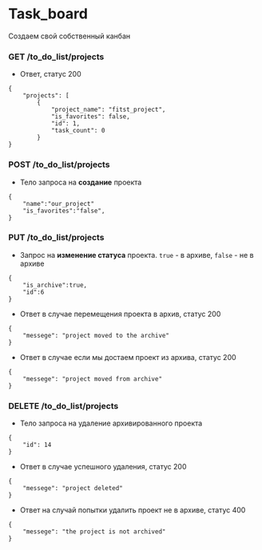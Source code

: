 # Task_board
Создаем свой собственный канбан

### GET /to_do_list/projects
- Ответ, статус 200
```
{
    "projects": [
        {
            "project_name": "fitst_project",
            "is_favorites": false,
            "id": 1,
            "task_count": 0
        }
}
```
### POST /to_do_list/projects
* Тело запроса на **создание** проекта
```
{
    "name":"our_project"
    "is_favorites":"false",
}
```
### PUT /to_do_list/projects
- Запрос на **изменение статуса** проекта. ```true``` - в архиве, ```false``` - не в архиве
```
{
    "is_archive":true,
    "id":6
}
```
* Ответ в случае перемещения проекта в архив, статус 200
```
{
    "messege": "project moved to the archive"
}
```
* Ответ в случае если мы достаем проект из архива, статус 200
```
{
    "messege": "project moved from archive"
}
```
### DELETE /to_do_list/projects
* Тело запроса на удаление архивированного проекта
```
{
    "id": 14
}
```
- Ответ в случае успешного удаления, статус 200
```
{
    "messege": "project deleted"
}
```
- Ответ на случай попытки удалить проект не в архиве, статус 400
```
{
    "messege": "the project is not archived"
}
```

